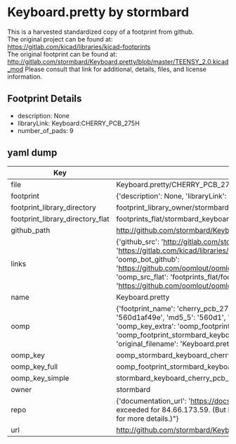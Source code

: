 # Keyboard.pretty by stormbard  
This is a harvested standardized copy of a footprint from github.  
The original project can be found at:  
https://gitlab.com/kicad/libraries/kicad-footprints  
The original footprint can be found at:
http://gitlab.com/stormbard/Keyboard.pretty/blob/master/TEENSY_2.0.kicad_mod
Please consult that link for additional, details, files, and license information.  
## Footprint Details
* description: None  
* libraryLink: Keyboard:CHERRY_PCB_275H  
* number_of_pads: 9  
## yaml dump  
| Key | Value |  
| --- | --- |  
| file | Keyboard.pretty/CHERRY_PCB_275H.kicad_mod |  
| footprint | {'description': None, 'libraryLink': 'Keyboard:CHERRY_PCB_275H', 'number_of_pads': 9} |  
| footprint_library_directory | footprint_library_owner/stormbard_Keyboard.pretty |  
| footprint_library_directory_flat | footprints_flat/stormbard_keyboard_cherry_pcb_275h/working |  
| github_path | http://github.com/stormbard/Keyboard.pretty/blob/master/CHERRY_PCB_275H.kicad_mod |  
| links | {'github_src': 'http://gitlab.com/stormbard/Keyboard.pretty/blob/master/TEENSY_2.0.kicad_mod', 'github_src_repo': 'https://gitlab.com/kicad/libraries/kicad-footprints', 'oomp_bot': 'footprints/stormbard_keyboard_cherry_pcb_275h/working', 'oomp_bot_github': 'https://github.com/oomlout/oomlout_oomp_footprint_bot/tree/main/footprints/stormbard_keyboard_cherry_pcb_275h/working', 'oomp_src_flat': 'footprints_flat/footprints_flat/stormbard_keyboard_cherry_pcb_275h/working', 'oomp_src_flat_github': 'https://github.com/oomlout/oomlout_oomp_footprint_src/tree/main/footprints_flat/stormbard_keyboard_cherry_pcb_275h/working'} |  
| name | Keyboard.pretty |  
| oomp | {'footprint_name': 'cherry_pcb_275h', 'library_name': 'keyboard', 'md5': '560d1af49e8cb23b32e56cedec8266b4', 'md5_10': '560d1af49e', 'md5_5': '560d1', 'md5_6': '560d1a', 'oomp_key': 'oomp_stormbard_keyboard_cherry_pcb_275h', 'oomp_key_extra': 'oomp_footprint_stormbard_keyboard_cherry_pcb_275h', 'oomp_key_full': 'oomp_footprint_stormbard_keyboard_cherry_pcb_275h_560d1a', 'oomp_key_simple': 'stormbard_keyboard_cherry_pcb_275h', 'original_filename': 'Keyboard.pretty/CHERRY_PCB_275H.kicad_mod', 'owner_name': 'stormbard'} |  
| oomp_key | oomp_stormbard_keyboard_cherry_pcb_275h |  
| oomp_key_full | oomp_footprint_stormbard_keyboard_cherry_pcb_275h |  
| oomp_key_simple | stormbard_keyboard_cherry_pcb_275h |  
| owner | stormbard |  
| repo | {'documentation_url': 'https://docs.github.com/rest/overview/resources-in-the-rest-api#rate-limiting', 'message': "API rate limit exceeded for 84.66.173.59. (But here's the good news: Authenticated requests get a higher rate limit. Check out the documentation for more details.)"} |  
| url | http://github.com/stormbard/Keyboard.pretty |  

